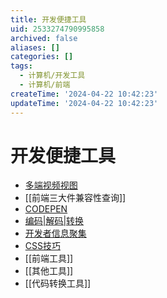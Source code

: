 ```yaml
---
title: 开发便捷工具
uid: 2533274790995858
archived: false
aliases: []
categories: []
tags:
  - 计算机/开发工具
  - 计算机/前端
createTime: '2024-04-22 10:42:23'
updateTime: '2024-04-22 10:42:23'
---
```


# 开发便捷工具

 - [多端视频视图](https://responsively.app/)
 - [[前端三大件兼容性查询]]
 - [CODEPEN](https://codepen.io/)
 - [编码|解码|转换](https://smalldev.tools/)
 - [开发者信息聚集](https://daily.dev/)
 - [CSS技巧](https://css-tricks.com/)
 - [[前端工具]]
 - [[其他工具]]
 - [[代码转换工具]]
